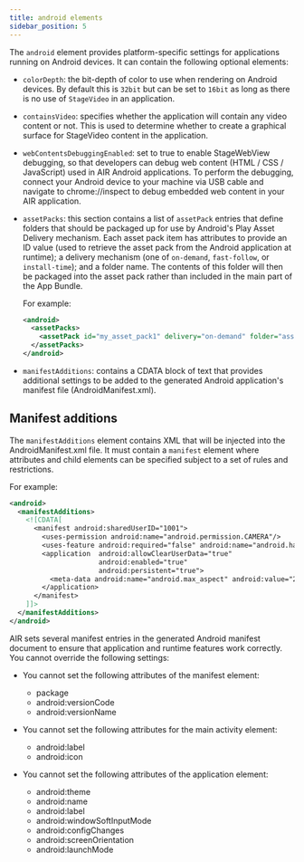 ```yaml
---
title: android elements
sidebar_position: 5
---
```


The `android` element provides platform-specific settings for applications running on Android devices. It can contain the following optional elements:

- `colorDepth`: the bit-depth of color to use when rendering on Android devices. By default this is `32bit` but can be set to `16bit` as long as there is no use of `StageVideo` in an application.

- `containsVideo`: specifies whether the application will contain any video content or not. This is used to determine whether to create a graphical surface for StageVideo content in the application.

- `webContentsDebuggingEnabled`: set to true to enable StageWebView debugging, so that developers can debug web content (HTML / CSS / JavaScript) used in AIR Android applications.
  To perform the debugging, connect your Android device to your machine via USB cable and navigate to chrome://inspect to debug embedded web content in your AIR application.

- `assetPacks`: this section contains a list of `assetPack` entries that define folders that should be packaged up for use by Android's Play Asset Delivery mechanism.
  Each asset pack item has attributes to provide an ID value (used to retrieve the asset pack from the Android application at runtime); a delivery mechanism (one of `on-demand`,
  `fast-follow`, or `install-time`); and a folder name. The contents of this folder will then be packaged into the asset pack rather than included in the main part of the App Bundle.

  For example:

  ```xml
  <android>
    <assetPacks>
      <assetPack id="my_asset_pack1" delivery="on-demand" folder="assetpack1"/>
    </assetPacks>
  </android>
  ```

- `manifestAdditions`: contains a CDATA block of text that provides additional settings to be added to the generated Android application's manifest file (AndroidManifest.xml).

## Manifest additions

The `manifestAdditions` element contains XML that will be injected into the AndroidManifest.xml file. It must contain a `manifest` element where attributes and child elements can be specified
subject to a set of rules and restrictions.

For example:

```xml
<android>
  <manifestAdditions>
    <![CDATA[
      <manifest android:sharedUserID="1001">
        <uses-permission android:name="android.permission.CAMERA"/>
        <uses-feature android:required="false" android:name="android.hardware.camera"/>
        <application  android:allowClearUserData="true"
                      android:enabled="true"
                      android:persistent="true">
		  <meta-data android:name="android.max_aspect" android:value="2.16" />
	    </application>
      </manifest>
    ]]>
  </manifestAdditions>
</android>
```

AIR sets several manifest entries in the generated Android manifest document to ensure that application and runtime features work correctly. You cannot override the following settings:

- You cannot set the following attributes of the manifest element:

  - package
  - android:versionCode
  - android:versionName

- You cannot set the following attributes for the main activity element:

  - android:label
  - android:icon

- You cannot set the following attributes of the application element:
  - android:theme
  - android:name
  - android:label
  - android:windowSoftInputMode
  - android:configChanges
  - android:screenOrientation
  - android:launchMode
